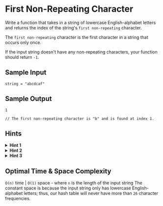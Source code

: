 # First Non-Repeating Character

Write a function that takes in a string of lowercase English-alphabet letters and returns the index of the string's `first non-repeating` character.

The `first non-repeating` character is the first character in a string that occurs only once.

If the input string doesn't have any non-repeating characters, your function should return `-1`.

## Sample Input

```plaintext
string = "abcdcaf"
```

## Sample Output

```plaintext
1

// The first non-repeating character is "b" and is found at index 1.
```

## Hints

<details>
<summary><b>Hint 1</b></summary>

How can you determine if a character only appears once in the entire input string? What would be the brute-force approach to solve this problem?

</details>

<details>
<summary><b>Hint 2</b></summary>

One way to solve this problem is with nested traversals of the string: you start by traversing the string, and for each character that you traverse, you traverse through the entire string again to see if the character appears anywhere else. The first index at which you find a character that doesn't appear anywhere else in the string is the index that you return. This approach works, but it's not optimal. Are there any data structures that you can use to improve the time complexity of this approach?

</details>

<details>
<summary><b>Hint 3</b></summary>

Hash tables are very commonly used to keep track of frequencies. Build a hash table, where every key is a character in the string and every value is the corresponding character's frequency in the input string. You can traverse the entire string once to fill the hash table, and then with a second traversal through the string (not a nested traversal), you can use the hash table's constant-time lookups to find the first character with a frequency of `1`.

</details>

## Optimal Time & Space Complexity

`O(n)` time | `O(1)` space - where `n` is the length of the input string The constant space is because the input string only has lowercase English-alphabet letters; thus, our hash table will never have more than `26` character frequencies.
